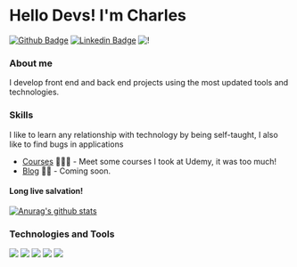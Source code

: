 # Hello Devs! I'm Charles

[![Github Badge](https://img.shields.io/badge/-Github-000?style=flat-square&logo=Github&logoColor=white&link=https://github.com/charleslana)](https://github.com/charleslana)
[![Linkedin Badge](https://img.shields.io/badge/-LinkedIn-blue?style=flat-square&logo=Linkedin&logoColor=white&link=https://www.linkedin.com/in/charleslana/)](https://www.linkedin.com/in/charleslana/)
![!](https://komarev.com/ghpvc/?username=charleslana)

### About me
I develop front end and back end projects using the most updated tools and technologies.

### Skills
I like to learn any relationship with technology by being self-taught, I also like to find bugs in applications

- [Courses](https://www.udemy.com) 👨🏼‍🏫 - Meet some courses I took at Udemy, it was too much!
- [Blog](https://github.com/charleslana) ✍🏼 - Coming soon.

#### Long live salvation!

[![Anurag's github stats](https://github-readme-stats.vercel.app/api?username=charleslana&show_icons=true&theme=dracula)](https://github.com/anuraghazra/github-readme-stats)

### Technologies and Tools 

![](https://img.shields.io/badge/OS-Linux-informational?style=flat&logo=linux&logoColor=white&color=informational)
![](https://img.shields.io/badge/-JavaScript-informational?style=flat&logo=javascript&logoColor=white&color=informational)
![](https://img.shields.io/badge/-TypeScript-informational?style=flat&logo=typescript&logoColor=white&color=informational)
![](https://img.shields.io/badge/Front-ReactJs-informational?style=flat&logo=react&logoColor=white&color=informational)
![](https://img.shields.io/badge/Back-NodeJs-informational?style=flat&logo=node.js&logoColor=white&color=informational)
